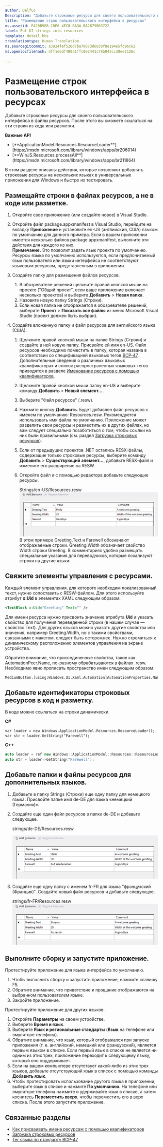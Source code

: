 ```yaml
---
author: DelfCo
Description: "Добавьте строковые ресурсы для своего пользовательского интерфейса в файлы ресурсов. После этого вы сможете ссылаться на эти строки из кода или разметки."
title: "Размещение строк пользовательского интерфейса в ресурсах"
ms.assetid: E420B9BB-C0F6-4EC0-BA3A-BA2875B69722
label: Put UI strings into resources
template: detail.hbs
translationtype: Human Translation
ms.sourcegitcommit: a3924fef520d7ba70873d6838f8e194e5fc96c62
ms.openlocfilehash: dff1e6df480a1ffc0e2441c78b942ccd0ee2126c

---
```


# <a name="put-ui-strings-into-resources"></a>Размещение строк пользовательского интерфейса в ресурсах
<link rel="stylesheet" href="https://az835927.vo.msecnd.net/sites/uwp/Resources/css/custom.css">

Добавьте строковые ресурсы для своего пользовательского интерфейса в файлы ресурсов. После этого вы сможете ссылаться на эти строки из кода или разметки.

<div class="important-apis" >
<b>Важные API</b><br/>
<ul>
<li>[**ApplicationModel.Resources.ResourceLoader**](https://msdn.microsoft.com/library/windows/apps/br206014)</li>
<li>[**WinJS.Resources.processAll**](https://msdn.microsoft.com/library/windows/apps/br211864)</li>
</ul>
</div>


В этом разделе описаны действия, которые позволяют добавлять строковые ресурсы на нескольких языках в универсальные приложения для Windows и быстро их тестировать.

## <a name="put-strings-into-resource-files-instead-of-putting-them-directly-in-code-or-markup"></a>Размещайте строки в файлах ресурсов, а не в коде или разметке.


1.  Откройте свое приложение (или создайте новое) в Visual Studio.

2.  Откройте файл package.appxmanifest в Visual Studio, перейдите на вкладку **Приложение** и установите en-US (английский, США) языком по умолчанию для данного примера. Если в вашем приложении имеется несколько файлов package.appxmanifest, выполните эти действия для каждого из них.
    <br>**Примечание.** Это позволит задать язык проекта по умолчанию. Ресурсы языка по умолчанию используются, если предпочитаемый язык пользователя или языки интерфейса не соответствуют языковым ресурсам, представленным в приложении.
3.  Создайте папку для размещения файлов ресурсов.
    1.  В обозревателе решений щелкните правой кнопкой мыши на проекте ("Общий проект", если ваше приложение включает несколько проектов) и выберите **Добавить** &gt; **Новая папка**.
    2.  Назовите новую папку Strings (Строки).
    3.  Если новая папка не отображается в обозревателе решений, выберите **Проект** &gt; **Показать все файлы** из меню Microsoft Visual Studio (проект должен быть выбран).

4.  Создайте вложенную папку и файл ресурсов для английского языка (США).
    1.  Щелкните правой кнопкой мыши на папке Strings (Строки) и создайте в ней новую папку. Присвойте ей имя en-US. Файл ресурсов необходимо поместить в папку, которая названа в соответствии со спецификацией языковых тегов [BCP-47](http://go.microsoft.com/fwlink/p/?linkid=227302). Дополнительные сведения о различных языковых квалификаторах и список распространенных языковых тегов приводятся в разделе [Именование ресурсов с помощью квалификаторов](https://msdn.microsoft.com/library/windows/apps/xaml/hh965324).
    2.  Щелкните правой кнопкой мыши папку en-US и выберите команду **Добавить** &gt; **Новый элемент...**.
    3.  Выберите "Файл ресурсов" (.resw).

    4.  Нажмите кнопку **Добавить**. Будет добавлен файл ресурсов с именем по умолчанию: Resources.resw. Рекомендуется использовать имя файла по умолчанию. Приложение может разделить свои ресурсы и разместить их в других файлах, но вам следует специально позаботиться о том, чтобы ссылки на них были правильными (см. раздел [Загрузка строковых ресурсов](https://msdn.microsoft.com/library/windows/apps/xaml/hh965323)).
    5.  Если от предыдущих проектов .NET остались RESX-файлы, содержащие только строковые ресурсы, выберите команду **Добавить** &gt; **Существующий элемент…**, добавьте RESX-файл и измените его расширение на RESW.
    6.  Откройте файл и с помощью редактора добавьте следующие ресурсы.


        Strings/en-US/Resources.resw ![добавить ресурс, английский](images/addresource-en-us.png) В этом примере Greeting.Text и Farewell обозначают отображаемые строки. Greeting.Width обозначает свойство Width строки Greeting. В комментариях удобно размещать специальные указания для переводчиков, которые локализуют строки на другие языки.

## <a name="associate-controls-to-resources"></a>Свяжите элементы управления с ресурсами.

Каждый элемент управления, для которого необходим локализованный текст, нужно сопоставить с RESW-файлом. Для этого используйте атрибут **x:Uid** в элементах XAML следующим образом.

```XML
<TextBlock x:Uid="Greeting" Text="" />
```

Для имени ресурса нужно присвоить значение атрибута **Uid** и указать свойство для получения переведенной строки (в нашем случае — свойство Text). Для других языков можно указать другие свойства или значения, например Greeting.Width, но с такими свойствами, связанными с макетом, следует быть осторожнее. Нужно стремиться к динамическому расположению элементов управления на экране устройства.

Обратите внимание, что присоединенные свойства, такие как AutomationPeer.Name, по-разному обрабатываются в файлах .resw. Необходимо явно прописать пространство имен следующим образом.

```XML
MediumButton.[using:Windows.UI.Xaml.Automation]AutomationProperties.Name</code></pre></td>
```

## <a name="add-string-resource-identifiers-to-code-and-markup"></a>Добавьте идентификаторы строковых ресурсов в код и разметку.

В коде можно ссылаться на строки динамически.

**C#**
```CSharp
var loader = new Windows.ApplicationModel.Resources.ResourceLoader();
var str = loader.GetString("Farewell");
```

**C++**
```cpp
auto loader = ref new Windows::ApplicationModel::Resources::ResourceLoader();
auto str = loader->GetString("Farewell");
```


## <a name="add-folders-and-resource-files-for-two-additional-languages"></a>Добавьте папки и файлы ресурсов для дополнительных языков.


1.  Добавьте в папку Strings (Строки) еще одну папку для немецкого языка. Присвойте папке имя de-DE для языка «немецкий (Германия)».
2.  Создайте еще один файл ресурсов в папке de-DE и добавьте следующее.

    strings/de-DE/Resources.resw

    ![Добавление ресурса (немецкий язык)](images/addresource-de-de.png)


3.  Создайте еще одну папку с именем fr-FR для языка "французский (Франция)". Создайте новый файл ресурсов и добавьте следующее.

    strings/fr-FR/Resources.resw ![добавить ресурс, французский](images/addresource-fr-fr.png)

## <a name="build-and-run-the-app"></a>Выполните сборку и запустите приложение.


Протестируйте приложение для языка интерфейса по умолчанию.

1.  Чтобы выполнить сборку и запустить приложение, нажмите клавишу F5.
2.  Обратите внимание, что приветствие и прощание отображаются на выбранном пользователем языке.
3.  Закройте приложение.

Протестируйте приложение для других языков.

1.  Откройте **Параметры** на своем устройстве.
2.  Выберите **Время и язык**.
3.  Выберите **Язык и региональные стандарты** (**Язык** на телефоне или эмуляторе телефона).
4.  Обратите внимание, что язык, который отображался при запуске приложения (т. е. английский, немецкий или французский), является первым языком в списке. Если первый язык в списке не является ни одним из этих трех, приложение переходит к следующему языку, который оно поддерживает.
5.  Если на вашем компьютере отсутствует какой-либо из этих трех языков, добавьте отсутствующий язык в список с помощью команды **Добавить язык**.
6.  Чтобы протестировать использование другого языка в приложении, выберите язык в списке и нажмите **По умолчанию**. На телефоне или эмуляторе телефона нажмите и удерживайте язык в списке, а затем коснитесь **Переместить вверх**, чтобы переместить его в верх списка. После этого запустите приложение.

## <a name="related-topics"></a>Связанные разделы


* [Как присваивать имена ресурсам с помощью квалификаторов](https://msdn.microsoft.com/library/windows/apps/xaml/hh965324)
* [Загрузка строковых ресурсов](https://msdn.microsoft.com/library/windows/apps/xaml/hh965323)
* [Тег языка по стандарту BCP-47](http://go.microsoft.com/fwlink/p/?linkid=227302)
 

 






<!--HONumber=Dec16_HO2-->


